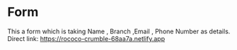 # Form
This a form which is taking Name , Branch ,Email , Phone Number as details.
Direct link: https://rococo-crumble-68aa7a.netlify.app
